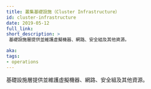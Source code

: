 ```yaml
---
title: 叢集基礎設施（Cluster Infrastructure）
id: cluster-infrastructure
date: 2019-05-12
full_link:
short_description: >
 基礎設施層提供並維護虛擬機器、網路、安全組及其他資源。

aka:
tags:
- operations
---
```


<!--
title: Cluster Infrastructure
id: cluster-infrastructure
date: 2019-05-12
full_link:
short_description: >
 The infrastructure layer provides and maintains VMs, networking, security groups and others.

aka:
tags:
- operation
-->
<!--
The infrastructure layer provides and maintains VMs, networking, security groups and others.
-->
基礎設施層提供並維護虛擬機器、網路、安全組及其他資源。

